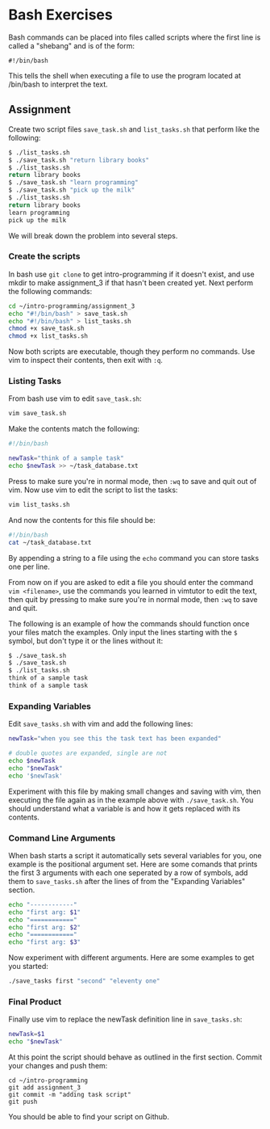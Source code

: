 # Bash Exercises

Bash commands can be placed into files called scripts where the first line is
called a "shebang" and is of the form:

    #!/bin/bash

This tells the shell when executing a file to use the program located at
/bin/bash to interpret the text.

## Assignment

Create two script files `save_task.sh` and `list_tasks.sh` that perform like the
following:

```bash
$ ./list_tasks.sh
$ ./save_task.sh "return library books"
$ ./list_tasks.sh
return library books
$ ./save_task.sh "learn programming"
$ ./save_task.sh "pick up the milk"
$ ./list_tasks.sh
return library books
learn programming
pick up the milk
```

We will break down the problem into several steps.

### Create the scripts

In bash use `git clone` to get intro-programming if it doesn't exist, and use mkdir to make
assignment_3 if that hasn't been created yet. Next perform the following
commands:

```bash
cd ~/intro-programming/assignment_3
echo "#!/bin/bash" > save_task.sh
echo "#!/bin/bash" > list_tasks.sh
chmod +x save_task.sh
chmod +x list_tasks.sh
```

Now both scripts are executable, though they perform no commands. Use vim to
inspect their contents, then exit with `:q`.

### Listing Tasks

From bash use vim to edit `save_task.sh`:

```bash
vim save_task.sh
```

Make the contents match the following:

```bash
#!/bin/bash

newTask="think of a sample task"
echo $newTask >> ~/task_database.txt
```

Press <escape> to make sure you're in normal mode, then `:wq` to save and quit
out of vim. Now use vim to edit the script to list the tasks:

```bash
vim list_tasks.sh
```

And now the contents for this file should be:

```bash
#!/bin/bash
cat ~/task_database.txt 
```

By appending a string to a file using the `echo` command you can store tasks one
per line. 

From now on if you are asked to edit a file you should enter the command `vim
<filename>`, use the commands you learned in vimtutor to edit the text, then
quit by pressing <escape> to make sure you're in normal mode, then `:wq` to
save and quit.

The following is an example of how the commands should function once your files
match the examples. Only input the lines starting with the `$` symbol, but don't
type it or the lines without it:

```bash
$ ./save_task.sh
$ ./save_task.sh
$ ./list_tasks.sh
think of a sample task
think of a sample task
```

### Expanding Variables

Edit `save_tasks.sh` with vim and add the following lines:

```bash
newTask="when you see this the task text has been expanded"

# double quotes are expanded, single are not
echo $newTask
echo "$newTask"
echo '$newTask'
```

Experiment with this file by making small changes and saving with vim, then
executing the file again as in the example above with `./save_task.sh`. You
should understand what a variable is and how it gets replaced with its contents.

### Command Line Arguments

When bash starts a script it automatically sets several variables for you, one
example is the positional argument set. Here are some comands that prints the first 3
arguments with each one seperated by a row of symbols, add them to
`save_tasks.sh` after the lines of from the "Expanding Variables" section.

```bash
echo "------------"
echo "first arg: $1"
echo "============"
echo "first arg: $2"
echo "============"
echo "first arg: $3"
```

Now experiment with different arguments. Here are some examples to get you
started:

```bash
./save_tasks first "second" "eleventy one"
```

### Final Product

Finally use vim to replace the newTask definition line in `save_tasks.sh`:

```bash
newTask=$1
echo "$newTask"
```

At this point the script should behave as outlined in the first section. Commit
your changes and push them:

    cd ~/intro-programming
    git add assignment_3
    git commit -m "adding task script"
    git push

You should be able to find your script on Github.

